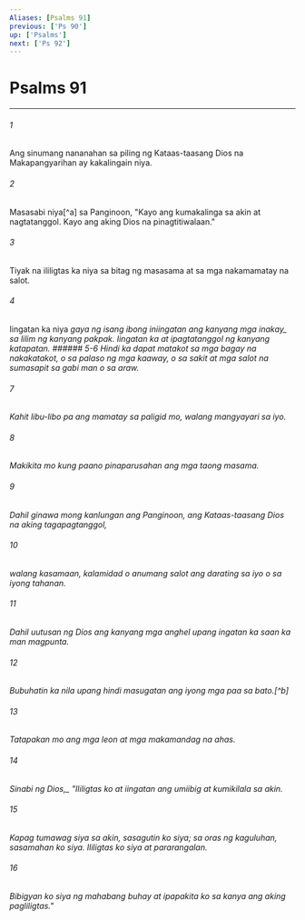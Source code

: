 ```yaml
---
Aliases: [Psalms 91]
previous: ['Ps 90']
up: ['Psalms']
next: ['Ps 92']
---
```

# Psalms 91

***






















###### 1 










Ang sinumang nananahan sa piling ng Kataas-taasang Dios na Makapangyarihan ay kakalingain niya. 





















###### 2 










Masasabi niya[^a] sa Panginoon, "Kayo ang kumakalinga sa akin at nagtatanggol. Kayo ang aking Dios na pinagtitiwalaan." 





















###### 3 










Tiyak na ililigtas ka niya sa bitag ng masasama at sa mga nakamamatay na salot. 





















###### 4 










Iingatan ka niya <i class="trans-change">gaya ng isang ibong iniingatan ang kanyang mga inakay_ sa lilim ng kanyang pakpak. Iingatan ka at ipagtatanggol ng kanyang katapatan. ###### 5-6 Hindi ka dapat matakot sa mga bagay na nakakatakot, o sa palaso ng mga kaaway, o sa sakit at mga salot na sumasapit sa gabi man o sa araw. 





















###### 7 










Kahit libu-libo pa ang mamatay sa paligid mo, walang mangyayari sa iyo. 





















###### 8 










Makikita mo kung paano pinaparusahan ang mga taong masama. 





















###### 9 










Dahil ginawa mong kanlungan ang Panginoon, ang Kataas-taasang Dios na aking tagapagtanggol, 





















###### 10 










walang kasamaan, kalamidad o anumang salot ang darating sa iyo o sa iyong tahanan. 





















###### 11 










Dahil uutusan ng Dios ang kanyang mga anghel upang ingatan ka saan ka man magpunta. 





















###### 12 










Bubuhatin ka nila upang hindi masugatan ang iyong mga paa sa bato.[^b] 





















###### 13 










Tatapakan mo ang mga leon at mga makamandag na ahas. 





















###### 14 










<i class="trans-change">Sinabi ng Dios,_ "Ililigtas ko at iingatan ang umiibig at kumikilala sa akin. 





















###### 15 










Kapag tumawag siya sa akin, sasagutin ko siya; sa oras ng kaguluhan, sasamahan ko siya. Ililigtas ko siya at pararangalan. 





















###### 16 










Bibigyan ko siya ng mahabang buhay at ipapakita ko sa kanya ang aking pagliligtas."
